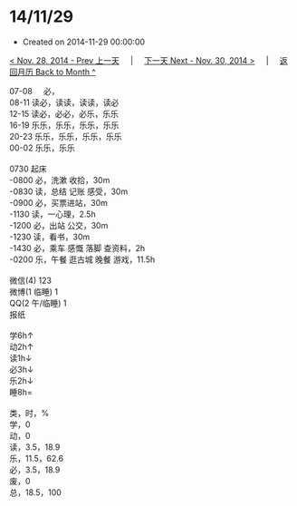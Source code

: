 # 14/11/29

- Created on 2014-11-29 00:00:00

[< Nov. 28, 2014 - Prev 上一天](/_archived/lifelogs/2014/11/d28.md) &nbsp; &nbsp; | &nbsp; &nbsp; [下一天 Next - Nov. 30, 2014 >](/_archived/lifelogs/2014/11/d30.md) &nbsp; &nbsp; |  &nbsp; &nbsp; [返回月历 Back to Month ^](/_archived/lifelogs/2014/11/index.md)
<br/><div>07-08     必，</div><div>08-11 读必，读读，读读，读必</div><div>12-15 读必，必必，必乐，乐乐</div><div>16-19 乐乐，乐乐，乐乐，乐乐</div><div>20-23 乐乐，乐乐，乐乐，乐乐</div><div>00-02 乐乐，乐乐</div><div><br/></div><div>0730 起床</div><div>-0800 必，洗漱 收拾，30m</div><div>-0830 读，总结 记账 感受，30m</div><div>-0900 必，买票进站，30m</div><div>-1130 读，一心理，2.5h</div><div>-1200 必，出站 公交，30m</div><div>-1230 读，看书，30m</div><div>-1430 必，乘车 感慨 落脚 查资料，2h</div><div>-0200 乐，午餐 逛古城 晚餐 游戏，11.5h</div><div><br/></div><div>微信(4) 123</div><div>微博(1 临睡) 1</div><div>QQ(2 午/临睡) 1</div><div>报纸</div><div><br/></div><div>学6h↑</div><div>动2h↑</div><div>读1h↓</div><div>必3h↓</div><div>乐2h↓</div><div>睡8h=</div><div><br/></div><div>类，时，%</div><div>学，0</div><div>动，0</div><div>读，3.5，18.9</div><div>乐，11.5，62.6</div><div>必，3.5，18.9</div><div>废，0</div><div>总，18.5，100</div>
